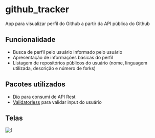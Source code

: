 # github_tracker

App para visualizar perfil do Github a partir da API pública do Github

## Funcionalidade

- Busca de perfil pelo usuário informado pelo usuário
- Apresentação de informações básicas do perfil
- Listagem de repositórios públicos do usuário (nome, linguagem utilizada, descrição e número de forks) 

## Pacotes utilizados
- [Dio](https://pub.dev/packages/dio) para consumi de API Rest
- [Validatorless](https://pub.dev/packages/validatorless) para validar input do usuário

## Telas
![1]('https://github.com/luizgfalqueto/github_tracker/blob/main/assets/screens/home.png')
